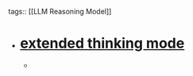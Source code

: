 tags:: [[LLM Reasoning Model]]

- # [extended thinking mode](https://docs.anthropic.com/en/docs/build-with-claude/extended-thinking)
	-